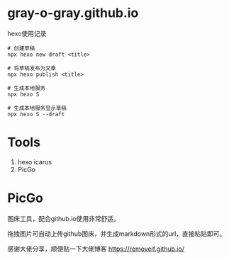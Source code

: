 # gray-o-gray.github.io

hexo使用记录

```
# 创建草稿
npx hexo new draft <title> 

# 将草稿发布为文章
npx hexo publish <title>

# 生成本地服务
npx hexo S

# 生成本地服务显示草稿
npx hexo S --draft

```

# Tools

1. hexo icarus
2. PicGo

# PicGo

图床工具，配合github.io使用非常舒适。

拖拽图片可自动上传github图床，并生成markdown形式的url，直接粘贴即可。

感谢大佬分享，顺便贴一下大佬博客
https://removeif.github.io/



